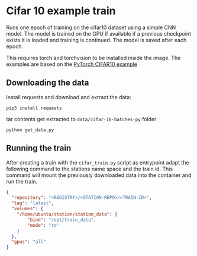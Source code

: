 # Cifar 10 example train
Runs one epoch of training on the cifar10 dataset using a simple CNN model. The model is trained on the GPU if available 
if a previous checkpoint exists it is loaded and training is continued. The model is saved after each epoch.

This requires torch and torchvision to be installed inside the image. The examples are based on the [PyTorch CIFAR10 example](https://pytorch.org/tutorials/beginner/blitz/cifar10_tutorial.html)

## Downloading the data
Install requests and download and extract the data:
```shell
pip3 install requests
```
tar contents get extracted to `data/cifar-10-batches-py` folder
```shell
python get_data.py
```

## Running the train
After creating a train with the `cifar_train.py` script as entrypoint adapt the following command to
the stations name space and the train id.
This command will mount the previously downloaded data into the container and run the train.

```json
{
  "repository": "<REGISTRY>/<STATION-REPO>/<TRAIN-ID>",
  "tag": "latest",
  "volumes": {
    "/home/ubuntu/station/station_data": {
        "bind": "/opt/train_data",
        "mode": "ro"
    }
  },
  "gpus": "all"
}
```
